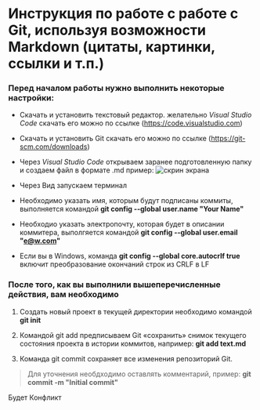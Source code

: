 # Инструкция по работе с работе с Git, используя возможности Markdown (цитаты, картинки, ссылки и т.п.)

###  Перед началом работы нужно выполнить некоторые настройки:

* Скачать и установить текстовый редактор. желательно _Visual Studio Code_
скачать его можно по ссылке (https://code.visualstudio.com)

* Скачать и установить Git 
скачать его можно по ссылке (https://git-scm.com/downloads)

* Через _Visual Studio Code_ открываем заранее подготовленную папку и создаем файл в формате .md пример: 
![скрин экрана](open.png)


* Через Вид запускаем терминал 



* Необходимо указать имя, которым будут подписаны коммиты, выполняется командой __git config --global user.name "Your Name"__

* Необходио указать электропочту, которая будет в описании коммитера, выполгяется командой __git config --global user.email "e@w.com"__

* Если вы в Windows, команда __git config --global core.autocrlf true__ включит преобразование окончаний строк из CRLF в LF

### После того, как вы выполнили вышеперечисленные действия, вам необходимо


1. Создать новый проект в текущей директории необходимо командой **git init** 

2. Командой git add предписываем Git «сохранить» снимок текущего состояния проекта в истории коммитов, например:
__git add text.md__

3. Команда git commit сохраняет все изменения репозиторий Git.
>Для уточнения необдходимо оставлять комментарий, пример:
**git commit -m "Initial commit"**

Будет Конфликт